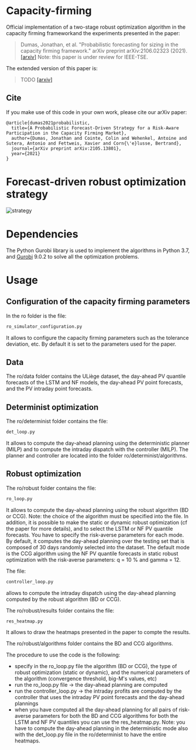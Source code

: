 # Capacity-firming
Official implementation of a two-stage robust optimization algorithm in the capacity firming frameworkand the experiments presented in the paper:
> Dumas, Jonathan, et al. "Probabilistic forecasting for sizing in the capacity firming framework." arXiv preprint arXiv:2106.02323 (2021).
> [[arxiv]](https://arxiv.org/abs/2106.02323)
Note: this paper is under review for IEEE-TSE.

The extended version of this paper is:
> TODO
> [[arxiv]]()

## Cite

If you make use of this code in your own work, please cite our arXiv paper:

```
@article{dumas2021probabilistic,
  title={A Probabilistic Forecast-Driven Strategy for a Risk-Aware Participation in the Capacity Firming Market},
  author={Dumas, Jonathan and Cointe, Colin and Wehenkel, Antoine and Sutera, Antonio and Fettweis, Xavier and Corn{\'e}lusse, Bertrand},
  journal={arXiv preprint arXiv:2105.13801},
  year={2021}
}
```

# Forecast-driven robust optimization strategy
![strategy](https://github.com/jonathandumas/capacity-firming/blob/9a54f129fa67d4be094d076c8e29dd2f5eaca3be/figures/methodology_scheme.png)

# Dependencies
The Python Gurobi library is used to implement the algorithms in Python 3.7, and [Gurobi](https://www.gurobi.com/) 9.0.2 to solve all the optimization problems.

# Usage
## Configuration of the capacity firming parameters
In the ro folder is the file:
```bash
ro_simulator_configuration.py 
```
It allows to configure the capacity firming parameters such as the tolerance deviation, etc.
By default it is set to the parameters used for the paper.

## Data
The ro/data folder contains the ULiège dataset, the day-ahead PV quantile forecasts of the LSTM and NF models, the day-ahead PV point forecasts, and the PV intraday point forecasts.

## Determinist optimization 
The ro/determinist folder contains the file:
```bash
det_loop.py 
```
It allows to compute the day-ahead planning using the deterministic planner (MILP) and to compute the intraday dispatch with the controller (MILP).
The planner and controller are located into the folder ro/determinist/algorithms.

## Robust optimization 

The ro/robust folder contains the file:
```bash
ro_loop.py 
```
It allows to compute the day-ahead planning using the robust algorithm (BD or CCG). Note: the choice of the algorithm must be specified into the file. In addition, it is possible to make the static or dynamic robust optimization (cf the paper for more details), and to select the LSTM or NF PV quantile forecasts. You have to specify the risk-averse parameters for each mode. By default, it computes the day-ahead planning over the testing set that is composed of 30 days randomly selected into the dataset.
The default mode is the CCG algorithm using the NF PV quantile forecasts in static robust optimization with the risk-averse parameters: q = 10 % and gamma = 12.

The file:
```bash
controller_loop.py 
```
allows to compute the intraday dispatch using the day-ahead planning computed by the robust algorithm (BD or CCG).

The ro/robust/results folder contains the file:
```bash
res_heatmap.py 
```
It allows to draw the heatmaps presented in the paper to compte the results.

The ro/robust/algorithms folder contains the BD and CCG algorithms.

The procedure to use the code is the following:
* specify in the ro_loop.py file the algorithm (BD or CCG), the type of robust optimization (static or dynamic), and the numerical parameters of the algorithm (convergence threshold, big-M's values, etc)
* run the ro_loop.py file -> the day-ahead planning are computed
* run the controller_loop.py -> the intraday profits are computed by the controller that uses the intraday PV point forecasts and the day-ahead plannings
* when you have computed all the day-ahead planning for all pairs of risk-averse parameters for both the BD and CCG algorithms for both the LSTM and NF PV quantiles you can use the res_heatmap.py. Note: you have to compute the day-ahead planning in the deterministic mode also with the det_loop.py file in the ro/determinist to have the entire heatmaps.

